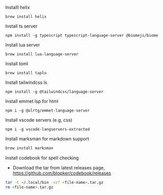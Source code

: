 Installl helix
```
brew install helix
```
  
Install ts server
```
npm install -g typescript typescript-language-server @biomejs/biome
```

Install lua server

```
brew install lua-language-server
```

Install toml

```
brew install taplo
```

Install tailwindcss ls
```
npm install -g @tailwindcss/language-server
```

Install emmet lsp for html
```
npm i -g @olrtg/emmet-language-server
```

Install vscode servers (e.g, css)
```
npm i -g vscode-langservers-extracted
```
Install marksman for markdown support
```sh
brew install marksman
```

Install codebook for spell checking

- Download the tar from latest releases page, https://github.com/blopker/codebook/releases
```sh
tar -C ~/.local/bin -xzf <file-name>.tar.gz
rm <file-name>.tar.gz
```
